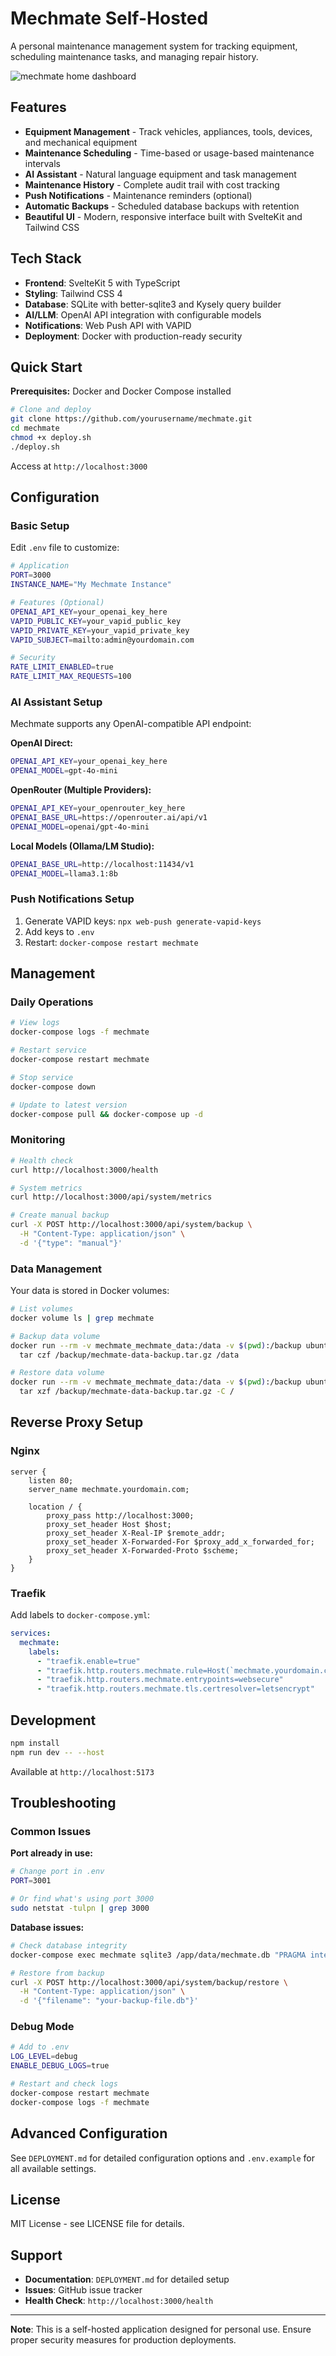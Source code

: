 # Mechmate Self-Hosted

A personal maintenance management system for tracking equipment, scheduling maintenance tasks, and managing repair history.

![mechmate home dashboard](./screenshot.png)

## Features

- **Equipment Management** - Track vehicles, appliances, tools, devices, and mechanical equipment
- **Maintenance Scheduling** - Time-based or usage-based maintenance intervals  
- **AI Assistant** - Natural language equipment and task management
- **Maintenance History** - Complete audit trail with cost tracking
- **Push Notifications** - Maintenance reminders (optional)
- **Automatic Backups** - Scheduled database backups with retention
- **Beautiful UI** - Modern, responsive interface built with SvelteKit and Tailwind CSS

## Tech Stack

- **Frontend**: SvelteKit 5 with TypeScript
- **Styling**: Tailwind CSS 4
- **Database**: SQLite with better-sqlite3 and Kysely query builder
- **AI/LLM**: OpenAI API integration with configurable models
- **Notifications**: Web Push API with VAPID
- **Deployment**: Docker with production-ready security

## Quick Start

**Prerequisites:** Docker and Docker Compose installed

```bash
# Clone and deploy
git clone https://github.com/yourusername/mechmate.git
cd mechmate
chmod +x deploy.sh
./deploy.sh
```

Access at `http://localhost:3000`

## Configuration

### Basic Setup

Edit `.env` file to customize:

```bash
# Application
PORT=3000
INSTANCE_NAME="My Mechmate Instance"

# Features (Optional)
OPENAI_API_KEY=your_openai_key_here
VAPID_PUBLIC_KEY=your_vapid_public_key
VAPID_PRIVATE_KEY=your_vapid_private_key
VAPID_SUBJECT=mailto:admin@yourdomain.com

# Security
RATE_LIMIT_ENABLED=true
RATE_LIMIT_MAX_REQUESTS=100
```

### AI Assistant Setup

Mechmate supports any OpenAI-compatible API endpoint:

**OpenAI Direct:**
```bash
OPENAI_API_KEY=your_openai_key_here
OPENAI_MODEL=gpt-4o-mini
```

**OpenRouter (Multiple Providers):**
```bash
OPENAI_API_KEY=your_openrouter_key_here
OPENAI_BASE_URL=https://openrouter.ai/api/v1
OPENAI_MODEL=openai/gpt-4o-mini
```

**Local Models (Ollama/LM Studio):**
```bash
OPENAI_BASE_URL=http://localhost:11434/v1
OPENAI_MODEL=llama3.1:8b
```

### Push Notifications Setup

1. Generate VAPID keys: `npx web-push generate-vapid-keys`
2. Add keys to `.env`
3. Restart: `docker-compose restart mechmate` 

## Management

### Daily Operations

```bash
# View logs
docker-compose logs -f mechmate

# Restart service
docker-compose restart mechmate

# Stop service
docker-compose down

# Update to latest version
docker-compose pull && docker-compose up -d
```

### Monitoring

```bash
# Health check
curl http://localhost:3000/health

# System metrics
curl http://localhost:3000/api/system/metrics

# Create manual backup
curl -X POST http://localhost:3000/api/system/backup \
  -H "Content-Type: application/json" \
  -d '{"type": "manual"}'
```

### Data Management

Your data is stored in Docker volumes:

```bash
# List volumes
docker volume ls | grep mechmate

# Backup data volume
docker run --rm -v mechmate_mechmate_data:/data -v $(pwd):/backup ubuntu \
  tar czf /backup/mechmate-data-backup.tar.gz /data

# Restore data volume
docker run --rm -v mechmate_mechmate_data:/data -v $(pwd):/backup ubuntu \
  tar xzf /backup/mechmate-data-backup.tar.gz -C /
```

## Reverse Proxy Setup

### Nginx

```nginx
server {
    listen 80;
    server_name mechmate.yourdomain.com;
    
    location / {
        proxy_pass http://localhost:3000;
        proxy_set_header Host $host;
        proxy_set_header X-Real-IP $remote_addr;
        proxy_set_header X-Forwarded-For $proxy_add_x_forwarded_for;
        proxy_set_header X-Forwarded-Proto $scheme;
    }
}
```

### Traefik

Add labels to `docker-compose.yml`:

```yaml
services:
  mechmate:
    labels:
      - "traefik.enable=true"
      - "traefik.http.routers.mechmate.rule=Host(`mechmate.yourdomain.com`)"
      - "traefik.http.routers.mechmate.entrypoints=websecure"
      - "traefik.http.routers.mechmate.tls.certresolver=letsencrypt"
```

## Development

```bash
npm install
npm run dev -- --host
```

Available at `http://localhost:5173`

## Troubleshooting

### Common Issues

**Port already in use:**
```bash
# Change port in .env
PORT=3001

# Or find what's using port 3000
sudo netstat -tulpn | grep 3000
```

**Database issues:**
```bash
# Check database integrity
docker-compose exec mechmate sqlite3 /app/data/mechmate.db "PRAGMA integrity_check;"

# Restore from backup
curl -X POST http://localhost:3000/api/system/backup/restore \
  -H "Content-Type: application/json" \
  -d '{"filename": "your-backup-file.db"}'
```

### Debug Mode

```bash
# Add to .env
LOG_LEVEL=debug
ENABLE_DEBUG_LOGS=true

# Restart and check logs
docker-compose restart mechmate
docker-compose logs -f mechmate
```

## Advanced Configuration

See `DEPLOYMENT.md` for detailed configuration options and `.env.example` for all available settings.

## License

MIT License - see LICENSE file for details.

## Support

- **Documentation**: `DEPLOYMENT.md` for detailed setup
- **Issues**: GitHub issue tracker
- **Health Check**: `http://localhost:3000/health`

---

**Note**: This is a self-hosted application designed for personal use. Ensure proper security measures for production deployments.
